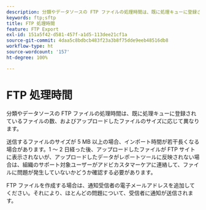 ```yaml
---
description: 分類やデータソースの FTP ファイルの処理時間は、既に処理キューに登録されているファイルの数、およびアップロードしたファイルのサイズに応じて異なります。
keywords: ftp;sftp
title: FTP 処理時間
feature: FTP Export
exl-id: 151a5f42-d581-457f-a1d5-113dee21cf1a
source-git-commit: 4daa5c8bdbcb483f23a3b8f75dde9eeb48516db8
workflow-type: ht
source-wordcount: '157'
ht-degree: 100%

---
```


# FTP 処理時間

分類やデータソースの FTP ファイルの処理時間は、既に処理キューに登録されているファイルの数、およびアップロードしたファイルのサイズに応じて異なります。

送信するファイルのサイズが 5 MB 以上の場合、インポート時間が若干長くなる場合があります。1 ～ 2 日経った後、アップロードしたファイルが FTP サイトに表示されないが、アップロードしたデータがレポートツールに反映されない場合は、組織のサポート対象ユーザーがアドビカスタマーケアに連絡して、ファイルに問題が発生していないかどうか確認する必要があります。

FTP ファイルを作成する場合は、通知受信者の電子メールアドレスを追加してください。それにより、ほとんどの問題について、受信者に通知が送信されます。
